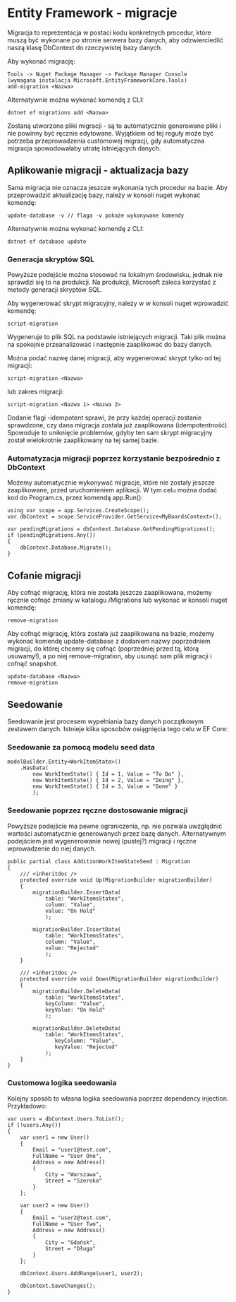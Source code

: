 # Entity Framework - migracje

Migracja to reprezentacja w postaci kodu konkretnych procedur, które muszą być wykonane po stronie serwera bazy danych, aby odzwierciedlić naszą klasę DbContext do rzeczywistej bazy danych.

Aby wykonać migrację:

    Tools -> Nuget Packege Manager -> Package Manager Console
    (wymagana instalacja Microsoft.EntityFrameworkCore.Tools)
    add-migration <Nazwa>

Alternatywnie można wykonać komendę z CLI:

    dotnet ef migrations add <Nazwa>

Zostaną utworzone pliki migracji - są to automatycznie generowane pliki i nie powinny być ręcznie edytowane. Wyjątkiem od tej reguły może być potrzeba przeprowadzenia customowej migracji, gdy automatyczna migracja spowodowałaby utratę istniejących danych.

## Aplikowanie migracji - aktualizacja bazy

Sama migracja nie oznacza jeszcze wykonania tych procedur na bazie. Aby przeprowadzić aktualizację bazy, należy w konsoli nuget wykonać komendę:

    update-database -v // flaga -v pokaże wykonywane komendy

Alternatywnie można wykonać komendę z CLI:

    dotnet ef database update

### Generacja skryptów SQL

Powyższe podejście można stosować na lokalnym środowisku, jednak nie sprawdzi się to na produkcji.
Na produkcji, Microsoft zaleca korzystać z metody generacji skryptów SQL.

Aby wygenerować skrypt migracyjny, należy w w konsoli nuget wprowadzić komendę:

    script-migration

Wygeneruje to plik SQL na podstawie istniejących migracji. Taki plik można na spokojnie przeanalizować i następnie zaaplikować do bazy danych.

Można podać nazwę danej migracji, aby wygenerować skrypt tylko od tej migracji:

    script-migration <Nazwa>

lub zakres migracji:

    script-migration <Nazwa 1> <Nazwa 2>

Dodanie flagi -idempotent sprawi, że przy każdej operacji zostanie sprawdzone, czy dana migracja została już zaaplikowana (idempotentność). Spowoduje to uniknięcie problemów, gdyby ten sam skrypt migracyjny został wielokrotnie zaaplikowany na tej samej bazie.

### Automatyzacja migracji poprzez korzystanie bezpośrednio z DbContext

Możemy automatycznie wykonywać migracje, które nie zostały jeszcze zaaplikowane, przed uruchomieniem aplikacji. W tym celu można dodać kod do Program.cs, przez komendą app.Run():

    using var scope = app.Services.CreateScope();
    var dbContext = scope.ServiceProvider.GetService<MyBoardsContext>();

    var pendingMigrations = dbContext.Database.GetPendingMigrations();
    if (pendingMigrations.Any())
    {
        dbContext.Database.Migrate();
    }

## Cofanie migracji

Aby cofnąć migrację, która nie została jeszcze zaaplikowana, możemy ręcznie cofnąć zmiany w katalogu /Migrations lub wykonać w konsoli nuget komendę:

    remove-migration

Aby cofnąć migrację, która została już zaaplikowana na bazie, możemy wykonać komendę update-database z dodaniem nazwy poprzedniem migracji, do której chcemy się cofnąć (poprzedniej przed tą, którą usuwamy!), a po niej remove-migration, aby usunąć sam plik migracji i cofnąć snapshot.

    update-database <Nazwa>
    remove-migration

## Seedowanie

Seedowanie jest procesem wypełniania bazy danych początkowym zestawem danych. Istnieje kilka sposobów osiągnięcia tego celu w EF Core:

### Seedowanie za pomocą modelu seed data

    modelBuilder.Entity<WorkItemState>()
        .HasData(
            new WorkItemState() { Id = 1, Value = "To Do" },
            new WorkItemState() { Id = 2, Value = "Doing" },
            new WorkItemState() { Id = 3, Value = "Done" }
            );

### Seedowanie poprzez ręczne dostosowanie migracji

Powyższe podejście ma pewne ograniczenia, np. nie pozwala uwzględnić wartości automatycznie generowanych przez bazę danych. Alternatywnym podejściem jest wygenerowanie nowej (pustej?) migracji i ręczne wprowadzenie do niej danych.

    public partial class AdditionWorkItemStateSeed : Migration
    {
        /// <inheritdoc />
        protected override void Up(MigrationBuilder migrationBuilder)
        {
            migrationBuilder.InsertData(
                table: "WorkItemsStates",
                column: "Value",
                value: "On Hold"
                );

            migrationBuilder.InsertData(
                table: "WorkItemsStates",
                column: "Value",
                value: "Rejected"
                );
        }

        /// <inheritdoc />
        protected override void Down(MigrationBuilder migrationBuilder)
        {
            migrationBuilder.DeleteData(
                table: "WorkItemsStates",
                keyColumn: "Value",
                keyValue: "On Hold"
                );

            migrationBuilder.DeleteData(
                table: "WorkItemsStates",
                   keyColumn: "Value",
                   keyValue: "Rejected"
                );
        }
    }

### Customowa logika seedowania

Kolejny sposób to własna logika seedowania poprzez dependency injection. Przykładowo:

    var users = dbContext.Users.ToList();
    if (!users.Any())
    {
        var user1 = new User()
        {
            Email = "user1@test.com",
            FullName = "User One",
            Address = new Address()
            {
                City = "Warszawa",
                Street = "Szeroka"
            }
        };

        var user2 = new User()
        {
            Email = "user2@test.com",
            FullName = "User Two",
            Address = new Address()
            {
                City = "Gdańsk",
                Street = "Długa"
            }
        };

        dbContext.Users.AddRange(user1, user2);

        dbContext.SaveChanges();
    }